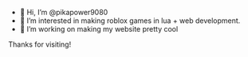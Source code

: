 - 👋 Hi, I’m @pikapower9080
- 👀 I’m interested in making roblox games in lua + web development.
- 💞️ I’m working on making my website pretty cool
  
Thanks for visiting!
